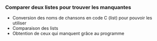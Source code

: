 ### Comparer deux listes pour trouver les manquantes
- Conversion des noms de chansons en code C (list) pour pouvoir les utiliser
- Comparaison des lists
- Obtention de ceux qui manquent grâce au programme
